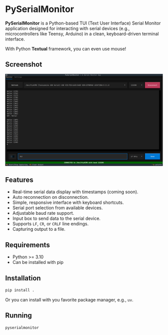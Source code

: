 # PySerialMonitor

**PySerialMonitor** is a Python-based TUI (Text User Interface) Serial Monitor application designed for interacting with serial devices (e.g., microcontrollers like Teensy, Arduino) in a clean, keyboard-driven terminal interface.

With Python **Textual** framework, you can even use mouse!

## Screenshot

![screenshot](docs/Screenshot_20250525_202637.png)

## Features

- Real-time serial data display with timestamps (coming soon).
- Auto reconnection on disconnection.
- Simple, responsive interface with keyboard shortcuts.
- Serial port selection from available devices.
- Adjustable baud rate support.
- Input box to send data to the serial device.
- Supports `LF`, `CR`, or `CRLF` line endings.
- Capturing output to a file.

## Requirements

- Python >= 3.10
- Can be installed with pip

## Installation

```bash
pip install .
```
Or you can install with you favorite package manager, e.g., `uv`.

## Running
```bash
pyserialmonitor
```
